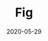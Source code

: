 ---
title: Fig
date: 2020-05-29
tags: ['tumble-leaf', 'stop-motion', 'fig']
layout: layouts/post.njk
key: fig
---